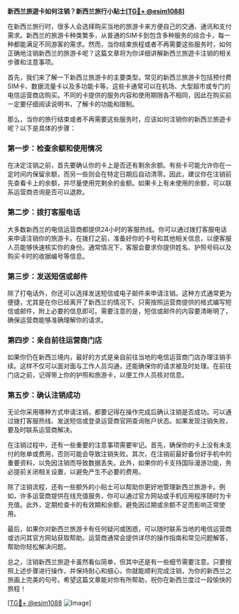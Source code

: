 **新西兰旅遊卡如何注销？新西兰旅行小贴士[[TG💪+ @esim1088](https://t.me/s/esim1088)]**

在新西兰旅行时，很多人会选择购买当地的旅游卡来方便自己的交通、通讯和支付需求。新西兰的旅游卡种类繁多，从普通的SIM卡到包含多种服务的综合卡，每一种都能满足不同游客的需求。然而，当你结束旅程或者不再需要这些服务时，如何正确地注销新西兰的旅游卡呢？这篇文章将为你详细讲解新西兰旅遊卡注销的相关步骤和注意事项。

首先，我们来了解一下新西兰旅游卡的主要类型。常见的新西兰旅游卡包括预付费SIM卡、数据流量卡以及多功能卡等。这些卡通常可以在机场、大型超市或专门的电信运营商店购买。不同的卡提供的服务内容和使用期限各不相同，因此在购买前一定要仔细阅读说明书，了解卡的功能和限制。

那么，当你的旅行结束或者不再需要这些服务时，应该如何注销你的新西兰旅遊卡呢？以下是具体的步骤：

### **第一步：检查余额和使用情况**
在决定注销之前，首先要确认你的卡上是否还有剩余余额。有些卡可能允许你在一定时间内保留余额，而另一些则会在特定日期后自动清零。因此，建议你在注销前先查看卡上的余额，并尽量使用完剩余的金额。如果卡上有未使用的余额，可以联系运营商咨询是否可以退款。

### **第二步：拨打客服电话**
大多数新西兰的电信运营商都提供24小时的客服热线。你可以通过拨打客服电话来申请注销你的旅游卡。在拨打之前，准备好你的卡号和其他相关信息，以便客服人员能够快速核实你的身份。通常情况下，客服会要求你提供姓名、护照号码以及购买卡时的收据编号等信息。

### **第三步：发送短信或邮件**
除了打电话外，你还可以选择发送短信或电子邮件来申请注销。这种方式通常更为便捷，尤其是在你已经离开了新西兰的情况下。只需按照运营商提供的格式编写短信或邮件，附上必要的信息即可。需要注意的是，短信或邮件的内容要清晰明了，确保运营商能够准确理解你的请求。

### **第四步：亲自前往运营商门店**
如果你仍在新西兰境内，最好的方式是亲自前往当地的电信运营商门店办理注销手续。这样不仅可以面对面与工作人员沟通，还能确保你的请求被及时处理。在前往门店之前，记得带上你的护照和旅游卡，以便工作人员核对信息。

### **第五步：确认注销成功**
无论你采用哪种方式申请注销，都要记得在操作完成后确认注销是否成功。可以通过拨打客服热线、发送短信或登录运营商官网查询账户状态。如果发现注销失败，要及时联系运营商解决。

在注销过程中，还有一些重要的注意事项需要牢记。首先，确保你的卡上没有未支付的账单或费用，否则可能会导致注销失败。其次，在注销前最好备份好手机中的重要资料，以免因注销而导致数据丢失。此外，如果你的卡支持国际漫游功能，务必提前关闭相关设置，以避免产生不必要的费用。

除了注销流程，还有一些额外的小贴士可以帮助你更好地管理新西兰旅游卡。例如，许多运营商提供在线充值服务，你可以通过官方网站或手机应用程序随时为卡充值。此外，定期检查卡的有效期和余额，避免因过期或余额不足而影响正常使用。

最后，如果你对新西兰旅游卡有任何疑问或困惑，可以随时联系当地的电信运营商或访问其官方网站获取帮助。运营商通常会提供详尽的操作指南和常见问题解答，帮助你轻松解决问题。

总之，注销新西兰旅遊卡虽然看似简单，但其中还是有一些细节需要注意。只要按照上述步骤进行操作，并保持耐心和细心，你就能顺利完成注销，为你的新西兰之旅画上完美的句号。希望这篇文章能对你有所帮助，祝你在新西兰度过一段愉快的旅程！

[[TG💪+ @esim1088](https://t.me/s/esim1088) ![Image](https://i.postimg.cc/4NQfJmqS/Snipaste-2025-05-13-00-14-12.png)]